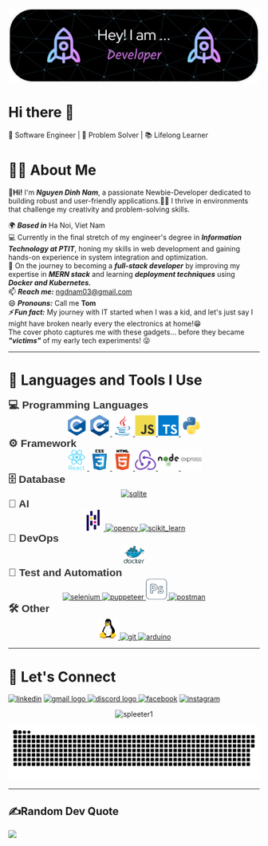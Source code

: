 <div style="">

![Header](./github-header-image.png)

# Hi there 👋

🚀 Software Engineer | 🌟 Problem Solver | 📚 Lifelong Learner

# 🧑‍💻 About Me

**👋Hi!** I'm **_Nguyen Dinh Nam_**, a passionate Newbie-Developer dedicated to building robust and user-friendly applications.👨‍💻 I thrive in environments that challenge my creativity and problem-solving skills.

🌍 **_Based in_** Ha Noi, Viet Nam  
💻 Currently in the final stretch of my engineer's degree in **_Information Technology at PTIT_**, honing my skills in web development and gaining hands-on experience in system integration and optimization.  
🌱 On the journey to becoming a **_full-stack developer_** by improving my expertise in **_MERN stack_** and learning **_deployment techniques_** using **_Docker and Kubernetes._**  
📫 **_Reach me:_** ngdnam03@gmail.com  
😄 **_Pronouns:_** Call me **Tom**  
**_⚡ Fun fact:_** My journey with IT started when I was a kid, and let's just say I might have broken nearly every the electronics at home!😁  
The cover photo captures me with these gadgets... before they became **_"victims"_** of my early tech experiments! 😜

---

# 🚀 Languages and Tools I Use

<!-- Các phần tử trong HTML -->
<div class="section-header" style="text-align: left;
font-size: 1.5em;
font-family: sans-serif;
font-weight: 600;
color: #333;">💻 Programming Languages </div>
<div align=center class="icon-container" style = "">
  <a target="_blank" href="https://raw.githubusercontent.com/devicons/devicon/master/icons/c/c-original.svg" style="text-decoration: none">
    <img src="https://raw.githubusercontent.com/devicons/devicon/master/icons/c/c-original.svg" alt="c" style="width: 42px; height: 42px; padding= ; transition: transform 0.3s ease;" onmouseover="this.style.transform='scale(1.2)'" onmouseout="this.style.transform='scale(1)'"/>
  </a>
  <a target="_blank" href="https://raw.githubusercontent.com/devicons/devicon/master/icons/cplusplus/cplusplus-original.svg">
    <img src="https://raw.githubusercontent.com/devicons/devicon/master/icons/cplusplus/cplusplus-original.svg" alt="cplusplus" style="width: 42px; height: 42px; transition: transform 0.3s ease;" onmouseover="this.style.transform='scale(1.2)'" onmouseout="this.style.transform='scale(1)'"/>
  </a>
  <a target="_blank" href="https://raw.githubusercontent.com/devicons/devicon/master/icons/java/java-original.svg">
    <img src="https://raw.githubusercontent.com/devicons/devicon/master/icons/java/java-original.svg" alt="java" style="width: 42px; height: 42px; transition: transform 0.3s ease;" onmouseover="this.style.transform='scale(1.2)'" onmouseout="this.style.transform='scale(1)'"/>
  </a>
  <a target="_blank" href="https://raw.githubusercontent.com/devicons/devicon/master/icons/javascript/javascript-original.svg">
    <img src="https://raw.githubusercontent.com/devicons/devicon/master/icons/javascript/javascript-original.svg" alt="javascript" style="width: 42px; height: 42px; transition: transform 0.3s ease;" onmouseover="this.style.transform='scale(1.2)'" onmouseout="this.style.transform='scale(1)'"/>
  </a>
  <a target="_blank" href="https://raw.githubusercontent.com/devicons/devicon/master/icons/typescript/typescript-original.svg">
    <img src="https://raw.githubusercontent.com/devicons/devicon/master/icons/typescript/typescript-original.svg" alt="typescript" style="width: 42px; height: 42px; transition: transform 0.3s ease;" onmouseover="this.style.transform='scale(1.2)'" onmouseout="this.style.transform='scale(1)'"/>
  </a>
  <a target="_blank" href="https://raw.githubusercontent.com/devicons/devicon/master/icons/python/python-original.svg">
    <img src="https://raw.githubusercontent.com/devicons/devicon/master/icons/python/python-original.svg" alt="python" style="width: 42px; height: 42px; transition: transform 0.3s ease;" onmouseover="this.style.transform='scale(1.2)'" onmouseout="this.style.transform='scale(1)'"/>
  </a>
</div>

<div class="section-header" style="text-align: left;
font-size: 1.5em;
font-family: sans-serif;
font-weight: 600;
color: #333;">⚙️ Framework</div>
<div align=center class="icon-container">
  <a target="_blank" href="https://raw.githubusercontent.com/devicons/devicon/master/icons/react/react-original-wordmark.svg">
    <img src="https://raw.githubusercontent.com/devicons/devicon/master/icons/react/react-original-wordmark.svg" alt="react" style="width: 42px; height: 42px; padding= ; transition: transform 0.3s ease;" onmouseover="this.style.transform='scale(1.2)'" onmouseout="this.style.transform='scale(1)'"/>
  </a>
  <a target="_blank" href="https://raw.githubusercontent.com/devicons/devicon/master/icons/css3/css3-original-wordmark.svg">
    <img src="https://raw.githubusercontent.com/devicons/devicon/master/icons/css3/css3-original-wordmark.svg" alt="css3" style="width: 42px; height: 42px; padding= ; transition: transform 0.3s ease;" onmouseover="this.style.transform='scale(1.2)'" onmouseout="this.style.transform='scale(1)'"/>
  </a>
  <a target="_blank" href="https://raw.githubusercontent.com/devicons/devicon/master/icons/html5/html5-original-wordmark.svg">
    <img src="https://raw.githubusercontent.com/devicons/devicon/master/icons/html5/html5-original-wordmark.svg" alt="html5" style="width: 42px; height: 42px; padding= ; transition: transform 0.3s ease;" onmouseover="this.style.transform='scale(1.2)'" onmouseout="this.style.transform='scale(1)'" />
  </a>
  <a target="_blank" href="https://raw.githubusercontent.com/devicons/devicon/master/icons/redux/redux-original.svg">
    <img src="https://raw.githubusercontent.com/devicons/devicon/master/icons/redux/redux-original.svg" alt="redux" style="width: 42px; height: 42px; padding= ; transition: transform 0.3s ease;" onmouseover="this.style.transform='scale(1.2)'" onmouseout="this.style.transform='scale(1)'"/>
  </a>
  <a target="_blank" href="https://raw.githubusercontent.com/devicons/devicon/master/icons/nodejs/nodejs-original-wordmark.svg">
    <img src="https://raw.githubusercontent.com/devicons/devicon/master/icons/nodejs/nodejs-original-wordmark.svg" alt="nodejs" style="width: 42px; height: 42px; padding= ; transition: transform 0.3s ease;" onmouseover="this.style.transform='scale(1.2)'" onmouseout="this.style.transform='scale(1)'"/>
  </a>
  <a target="_blank" href="https://raw.githubusercontent.com/devicons/devicon/master/icons/express/express-original-wordmark.svg">
    <img src="https://raw.githubusercontent.com/devicons/devicon/master/icons/express/express-original-wordmark.svg" alt="express" style="width: 42px; height: 42px; padding= ; transition: transform 0.3s ease;" onmouseover="this.style.transform='scale(1.2)'" onmouseout="this.style.transform='scale(1)'"/>
  </a>
</div>

<div class="section-header" style="text-align: left;
font-size: 1.5em;
font-family: sans-serif;
font-weight: 600;
color: #333;">🗄️ Database</div>
<div align=center class="icon-container">
  <a target="_blank" href="https://www.vectorlogo.zone/logos/sqlite/sqlite-icon.svg">
    <img src="https://www.vectorlogo.zone/logos/sqlite/sqlite-icon.svg" alt="sqlite" style="width: 42px; height: 42px; padding= ; transition: transform 0.3s ease;" onmouseover="this.style.transform='scale(1.2)'" onmouseout="this.style.transform='scale(1)'"/>
  </a>
</div>

<div class="section-header" style="text-align: left;
font-size: 1.5em;
font-family: sans-serif;
font-weight: 600;
color: #333;">🤖 AI</div>
<div align=center class="icon-container">
  <a target="_blank" href="https://raw.githubusercontent.com/devicons/devicon/2ae2a900d2f041da66e950e4d48052658d850630/icons/pandas/pandas-original.svg">
    <img src="https://raw.githubusercontent.com/devicons/devicon/2ae2a900d2f041da66e950e4d48052658d850630/icons/pandas/pandas-original.svg" alt="pandas" style="width: 42px; height: 42px; padding= ; transition: transform 0.3s ease;" onmouseover="this.style.transform='scale(1.2)'" onmouseout="this.style.transform='scale(1)'"/>
  </a>
  <a target="_blank" href="https://www.vectorlogo.zone/logos/opencv/opencv-icon.svg">
    <img src="https://www.vectorlogo.zone/logos/opencv/opencv-icon.svg" alt="opencv" style="width: 42px; height: 42px; padding= ; transition: transform 0.3s ease;" onmouseover="this.style.transform='scale(1.2)'" onmouseout="this.style.transform='scale(1)'"/>
  </a>
  <a target="_blank" href="https://upload.wikimedia.org/wikipedia/commons/0/05/Scikit_learn_logo_small.svg">
    <img src="https://upload.wikimedia.org/wikipedia/commons/0/05/Scikit_learn_logo_small.svg" style="width: 42px; height: 42px; padding= ; transition: transform 0.3s ease;" onmouseover="this.style.transform='scale(1.2)'" onmouseout="this.style.transform='scale(1)'" alt="scikit_learn" />
  </a>
</div>

<div class="section-header" style="text-align: left;
font-size: 1.5em;
font-family: sans-serif;
font-weight: 600;
color: #333;">🐋 DevOps</div>
<div align=center class="icon-container">
  <a target="_blank" href="https://raw.githubusercontent.com/devicons/devicon/master/icons/docker/docker-original-wordmark.svg">
    <img src="https://raw.githubusercontent.com/devicons/devicon/master/icons/docker/docker-original-wordmark.svg" alt="docker" style="width: 42px; height: 42px; padding= ; transition: transform 0.3s ease;" onmouseover="this.style.transform='scale(1.2)'" onmouseout="this.style.transform='scale(1)'"/>
  </a>
</div>

<div class="section-header" style="text-align: left;
font-size: 1.5em;
font-family: sans-serif;
font-weight: 600;
color: #333;">🧪 Test and Automation</div>
<div align=center class="icon-container">
  <a target="_blank" href="https://raw.githubusercontent.com/detain/svg-logos/780f25886640cef088af994181646db2f6b1a3f8/svg/selenium-logo.svg">
    <img src="https://raw.githubusercontent.com/detain/svg-logos/780f25886640cef088af994181646db2f6b1a3f8/svg/selenium-logo.svg" alt="selenium" style="width: 42px; height: 42px; padding= ; transition: transform 0.3s ease;" onmouseover="this.style.transform='scale(1.2)'" onmouseout="this.style.transform='scale(1)'"/>
  </a>
  <a target="_blank" href="https://www.vectorlogo.zone/logos/pptrdev/pptrdev-official.svg">
    <img src="https://www.vectorlogo.zone/logos/pptrdev/pptrdev-official.svg" alt="puppeteer" style="width: 42px; height: 42px; padding= ; transition: transform 0.3s ease;" onmouseover="this.style.transform='scale(1.2)'" onmouseout="this.style.transform='scale(1)'" />
  </a>
  <a target="_blank" href="https://raw.githubusercontent.com/devicons/devicon/master/icons/photoshop/photoshop-line.svg">
    <img src="https://raw.githubusercontent.com/devicons/devicon/master/icons/photoshop/photoshop-line.svg" alt="photoshop" style="width: 42px; height: 42px; padding= ; transition: transform 0.3s ease;" onmouseover="this.style.transform='scale(1.2)'" onmouseout="this.style.transform='scale(1)'"/>
  </a>
  <a target="_blank" href="https://www.vectorlogo.zone/logos/getpostman/getpostman-icon.svg">
    <img src="https://www.vectorlogo.zone/logos/getpostman/getpostman-icon.svg" alt="postman" style="width: 42px; height: 42px; padding= ; transition: transform 0.3s ease;" onmouseover="this.style.transform='scale(1.2)'" onmouseout="this.style.transform='scale(1)'"/>
  </a>
</div>

<div class="section-header" style="text-align: left;
font-size: 1.5em;
font-family: sans-serif;
font-weight: 600;
color: #333;">🛠️ Other</div>
<div align=center class="icon-container">
  <a target="_blank" href="https://raw.githubusercontent.com/devicons/devicon/master/icons/linux/linux-original.svg">
    <img src="https://raw.githubusercontent.com/devicons/devicon/master/icons/linux/linux-original.svg" alt="linux" style="width: 42px; height: 42px; padding= ; transition: transform 0.3s ease;" onmouseover="this.style.transform='scale(1.2)'" onmouseout="this.style.transform='scale(1)'"/>
  </a>
  <a target="_blank" href="https://www.vectorlogo.zone/logos/git-scm/git-scm-icon.svg">
    <img src="https://www.vectorlogo.zone/logos/git-scm/git-scm-icon.svg" alt="git" style="width: 42px; height: 42px; padding= ; transition: transform 0.3s ease;" onmouseover="this.style.transform='scale(1.2)'" onmouseout="this.style.transform='scale(1)'"/>
  </a>
  <a target="_blank" href="https://cdn.worldvectorlogo.com/logos/arduino-1.svg">
    <img src="https://cdn.worldvectorlogo.com/logos/arduino-1.svg" alt="arduino" style="width: 42px; height: 42px; padding= ; transition: transform 0.3s ease;" onmouseover="this.style.transform='scale(1.2)'" onmouseout="this.style.transform='scale(1)'"/>
  </a>
</div>

---

# 🤝 Let's Connect

<p><a target="_blank" href="https://www.linkedin.com/in/https://www.linkedin.com/in/ngdn03-itptit/" style="display: inline-block;"><img src="https://img.shields.io/badge/linkedin-logo?style=for-the-badge&logo=linkedin&logoColor=white&color=%230a77b6" alt="linkedin" /></a>
<a target="_blank" href ="mailto:ngdnam03@gmail.com">
  <img src="https://img.shields.io/static/v1?message=Gmail&logo=gmail&label=&color=D14836&logoColor=white&labelColor=&style=for-the-badge" alt="gmail logo"  />
  </a>
<a target="_blank"href=""><img src="https://img.shields.io/static/v1?message=Discord&logo=discord&label=&color=7289DA&logoColor=white&labelColor=&style=for-the-badge"  alt="discord logo"  />
</a>
<a target="_blank" href="https://www.facebook.com/https://www.facebook.com/nguyen.dinh.nam.781604" style="display: inline-block;"><img src="https://img.shields.io/badge/facebook-logo?style=for-the-badge&logo=facebook&logoColor=white&color=%230866ff" alt="facebook" /></a>
<a target="_blank" href="https://www.instagram.com/https://www.instagram.com/ngdn._.03/" style="display: inline-block;"><img src="https://img.shields.io/badge/instagram-logo?style=for-the-badge&logo=instagram&logoColor=white&color=%23F35369" alt="instagram" /></a></p>

<p style="text-align: center;"><img src="https://github-readme-stats.vercel.app/api/top-langs?username=spleeter1&show_icons=true&locale=en&layout=compact" alt="spleeter1" /></p>  

<picture>
<source media="(prefers-color-scheme: dark)" srcset="https://raw.githubusercontent.com/tobiasmeyhoefer/tobiasmeyhoefer/output/github-snake-dark.svg" />
<source media="(prefers-color-scheme: light)" srcset="https://raw.githubusercontent.com/tobiasmeyhoefer/tobiasmeyhoefer/output/github-snake.svg" />
<img src="https://raw.githubusercontent.com/spleeter1/spleeter1/output/snake.svg" alt="Snake animation" />
</picture>

---

## **✍️Random Dev Quote**

![](https://quotes-github-readme.vercel.app/api?type=horizontal&theme=gruvbox)
</div>
